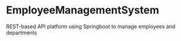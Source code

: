 # EmployeeManagementSystem
 REST-based API platform using Springboot to manage employees and departments
